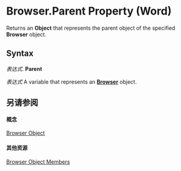 
# Browser.Parent Property (Word)

Returns an  **Object** that represents the parent object of the specified **Browser** object.


## Syntax

 _表达式_. **Parent**

 _表达式_ A variable that represents an **[Browser](447bcab6-cfb2-77b0-9bbd-35e774417a60.md)** object.


## 另请参阅


#### 概念


[Browser Object](447bcab6-cfb2-77b0-9bbd-35e774417a60.md)
#### 其他资源


[Browser Object Members](http://msdn.microsoft.com/library/ab97f30f-71c5-4360-0f6d-c47b7b45f0a3%28Office.15%29.aspx)